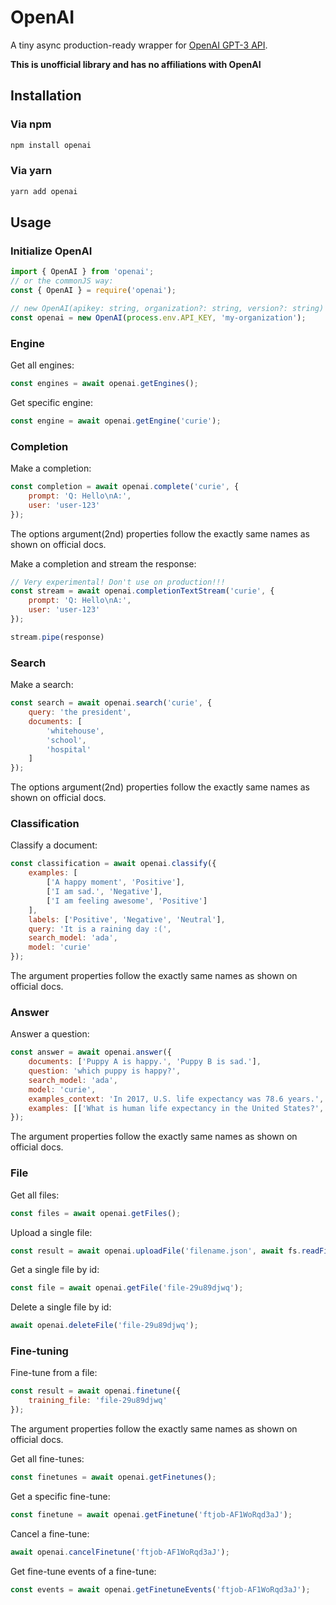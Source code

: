 # OpenAI

A tiny async production-ready wrapper for [OpenAI GPT-3 API](https://beta.openai.com/docs/api-reference/introduction).

**This is unofficial library and has no affiliations with OpenAI**

## Installation

### Via npm

```sh
npm install openai
```

### Via yarn

```sh
yarn add openai
```

## Usage

### Initialize OpenAI

```js
import { OpenAI } from 'openai';
// or the commonJS way:
const { OpenAI } = require('openai');

// new OpenAI(apikey: string, organization?: string, version?: string)
const openai = new OpenAI(process.env.API_KEY, 'my-organization');
```

### Engine

Get all engines:

```js
const engines = await openai.getEngines();
```

Get specific engine:

```js
const engine = await openai.getEngine('curie');
```

### Completion

Make a completion:

```js
const completion = await openai.complete('curie', {
    prompt: 'Q: Hello\nA:',
    user: 'user-123'
});
```

The options argument(2nd) properties follow the exactly same names as shown on official docs.

Make a completion and stream the response:

```js
// Very experimental! Don't use on production!!!
const stream = await openai.completionTextStream('curie', {
    prompt: 'Q: Hello\nA:',
    user: 'user-123'
});

stream.pipe(response)
```

### Search

Make a search:

```js
const search = await openai.search('curie', {
    query: 'the president',
    documents: [
        'whitehouse',
        'school',
        'hospital'
    ]
});
```

The options argument(2nd) properties follow the exactly same names as shown on official docs.

### Classification

Classify a document:

```js
const classification = await openai.classify({
    examples: [
        ['A happy moment', 'Positive'],
        ['I am sad.', 'Negative'],
        ['I am feeling awesome', 'Positive']
    ],
    labels: ['Positive', 'Negative', 'Neutral'],
    query: 'It is a raining day :(',
    search_model: 'ada',
    model: 'curie'
});
```

The argument properties follow the exactly same names as shown on official docs.

### Answer

Answer a question:

```js
const answer = await openai.answer({
    documents: ['Puppy A is happy.', 'Puppy B is sad.'],
    question: 'which puppy is happy?',
    search_model: 'ada',
    model: 'curie',
    examples_context: 'In 2017, U.S. life expectancy was 78.6 years.',
    examples: [['What is human life expectancy in the United States?','78 years.']],
});
```

The argument properties follow the exactly same names as shown on official docs.

### File

Get all files:

```js
const files = await openai.getFiles();
```

Upload a single file:

```js
const result = await openai.uploadFile('filename.json', await fs.readFileSync('somefile.json'), 'fine-tune');
```

Get a single file by id:

```js
const file = await openai.getFile('file-29u89djwq');
```

Delete a single file by id:

```js
await openai.deleteFile('file-29u89djwq');
```

### Fine-tuning

Fine-tune from a file:

```js
const result = await openai.finetune({
    training_file: 'file-29u89djwq'
});
```

The argument properties follow the exactly same names as shown on official docs.

Get all fine-tunes:

```js
const finetunes = await openai.getFinetunes();
```

Get a specific fine-tune:

```js
const finetune = await openai.getFinetune('ftjob-AF1WoRqd3aJ');
```

Cancel a fine-tune:

```js
await openai.cancelFinetune('ftjob-AF1WoRqd3aJ');
```

Get fine-tune events of a fine-tune:

```js
const events = await openai.getFinetuneEvents('ftjob-AF1WoRqd3aJ');
```